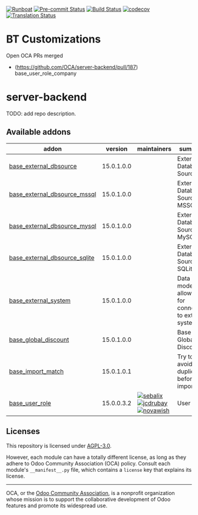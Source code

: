
[![Runboat](https://img.shields.io/badge/runboat-Try%20me-875A7B.png)](https://runboat.odoo-community.org/builds?repo=OCA/server-backend&target_branch=15.0)
[![Pre-commit Status](https://github.com/OCA/server-backend/actions/workflows/pre-commit.yml/badge.svg?branch=15.0)](https://github.com/OCA/server-backend/actions/workflows/pre-commit.yml?query=branch%3A15.0)
[![Build Status](https://github.com/OCA/server-backend/actions/workflows/test.yml/badge.svg?branch=15.0)](https://github.com/OCA/server-backend/actions/workflows/test.yml?query=branch%3A15.0)
[![codecov](https://codecov.io/gh/OCA/server-backend/branch/15.0/graph/badge.svg)](https://codecov.io/gh/OCA/server-backend)
[![Translation Status](https://translation.odoo-community.org/widgets/server-backend-15-0/-/svg-badge.svg)](https://translation.odoo-community.org/engage/server-backend-15-0/?utm_source=widget)

<!-- /!\ do not modify above this line -->

# BT Customizations
Open OCA PRs merged
- (https://github.com/OCA/server-backend/pull/187) base_user_role_company

# server-backend

TODO: add repo description.

<!-- /!\ do not modify below this line -->

<!-- prettier-ignore-start -->

[//]: # (addons)

Available addons
----------------
addon | version | maintainers | summary
--- | --- | --- | ---
[base_external_dbsource](base_external_dbsource/) | 15.0.1.0.0 |  | External Database Sources
[base_external_dbsource_mssql](base_external_dbsource_mssql/) | 15.0.1.0.0 |  | External Database Source - MSSQL
[base_external_dbsource_mysql](base_external_dbsource_mysql/) | 15.0.1.0.0 |  | External Database Source - MySQL
[base_external_dbsource_sqlite](base_external_dbsource_sqlite/) | 15.0.1.0.0 |  | External Database Source - SQLite
[base_external_system](base_external_system/) | 15.0.1.0.0 |  | Data models allowing for connection to external systems.
[base_global_discount](base_global_discount/) | 15.0.1.0.0 |  | Base Global Discount
[base_import_match](base_import_match/) | 15.0.1.0.1 |  | Try to avoid duplicates before importing
[base_user_role](base_user_role/) | 15.0.0.3.2 | [![sebalix](https://github.com/sebalix.png?size=30px)](https://github.com/sebalix) [![jcdrubay](https://github.com/jcdrubay.png?size=30px)](https://github.com/jcdrubay) [![novawish](https://github.com/novawish.png?size=30px)](https://github.com/novawish) | User roles

[//]: # (end addons)

<!-- prettier-ignore-end -->

## Licenses

This repository is licensed under [AGPL-3.0](LICENSE).

However, each module can have a totally different license, as long as they adhere to Odoo Community Association (OCA)
policy. Consult each module's `__manifest__.py` file, which contains a `license` key
that explains its license.

----
OCA, or the [Odoo Community Association](http://odoo-community.org/), is a nonprofit
organization whose mission is to support the collaborative development of Odoo features
and promote its widespread use.
